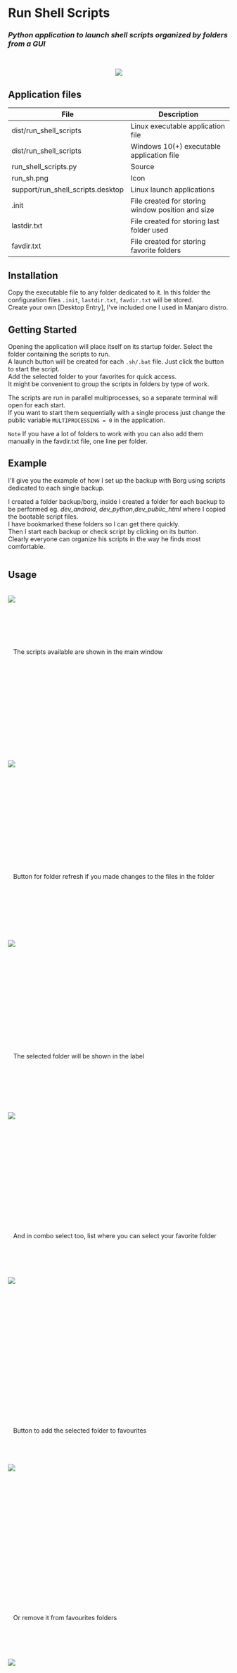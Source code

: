 
<picture>
<img alt="" src="https://www.devuty.altervista.org/gh/run_shell_scripts/run_sh_logo.png" align="left">
</picture>

# Run Shell Scripts

### _Python application to launch shell scripts organized by folders from a GUI_
<br>
<p align="center" width="100%">
<img src="https://www.devuty.altervista.org/gh/run_shell_scripts/run_sh.png">
<br>
</p>


## Application files
| File | Description |
| --- | --- |
| dist/run_shell_scripts                | Linux executable application file  |
| dist/run_shell_scripts                | Windows 10(+) executable application file  |
| run_shell_scripts.py                  | Source |
| run_sh.png                            | Icon |
| support/run_shell_scripts.desktop     | Linux launch applications |
| .init                                 | File created for storing window position and size |
| lastdir.txt                           | File created for storing last folder used |
| favdir.txt                            | File created for storing favorite folders |

## Installation
Copy the executable file to any folder dedicated to it. In this folder the configuration files `.init`, `lastdir.txt`, `favdir.txt` will be stored.<br>
Create your own [Desktop Entry], I've included one I used in Manjaro distro.


## Getting Started
Opening the application will place itself on its startup folder.
Select the folder containing the scripts to run.<br>
A launch button will be created for each `.sh/.bat` file.
Just click the button to start the script.<br>
Add the selected folder to your favorites for quick access.<br>
It might be convenient to group the scripts in folders by type of work.

The scripts are run in parallel multiprocesses, so a separate terminal will open for each start.<br>
If you want to start them sequentially with a single process just change the public variable `MULTIPROCESSING = 0` in the application.

`Note`
If you have a lot of folders to work with you can also add them manually in the favdir.txt file, one line per folder.

## Example
I'll give you the example of how I set up the backup with Borg using scripts dedicated to each single backup.

I created a folder backup/borg, inside I created a folder for each backup to be performed eg. _dev_android_, _dev_python_,_dev_public_html_ where I copied the bootable script files.<br>
I have bookmarked these folders so I can get there quickly.<br>
Then I start each backup or check script by clicking on its button.<br>
Clearly everyone can organize his scripts in the way he finds most comfortable.
<br>

```bash

```
## Usage
<br>

<img align="left" src="https://www.devuty.altervista.org/gh/run_shell_scripts/app_run_sh_buttons.png">
<br><br><br><br><br><br><br>
&nbsp;&nbsp;&nbsp;The scripts available are shown in the main window
<br><br><br><br><br><br><br><br><br><br><br><br><br><br><br>

<img align="left" src="https://www.devuty.altervista.org/gh/run_shell_scripts/app_run_sh_refresh.png">
<br><br><br><br><br><br><br><br><br><br><br><br><br><br><br>
&nbsp;&nbsp;&nbsp;Button for folder refresh if you made changes to the files in the folder
<br><br><br><br><br><br><br><br><br>

<img align="left" src="https://www.devuty.altervista.org/gh/run_shell_scripts/app_run_sh_workon.png">
<br><br><br><br><br><br><br><br><br><br><br><br><br><br><br>
&nbsp;&nbsp;&nbsp;The selected folder will be shown in the label
<br><br><br><br><br><br><br><br>

<img align="left" src="https://www.devuty.altervista.org/gh/run_shell_scripts/app_run_sh_combo.png">
<br><br><br><br><br><br><br><br><br><br><br><br><br><br><br><br>
&nbsp;&nbsp;&nbsp;And in combo select too, list where you can select your favorite folder
<br><br><br><br><br><br>

<img align="left" src="https://www.devuty.altervista.org/gh/run_shell_scripts/app_run_sh_addfav.png">
<br><br><br><br><br><br><br><br><br><br><br><br><br><br><br><br><br><br><br><br>
&nbsp;&nbsp;&nbsp;Button to add the selected folder to favourites
<br><br><br><br><br>

<img align="left" src="https://www.devuty.altervista.org/gh/run_shell_scripts/app_run_sh_delfav.png">
<br><br><br><br><br><br><br><br><br><br><br><br><br><br><br><br><br><br><br><br>
&nbsp;&nbsp;&nbsp;Or remove it from favourites folders
<br><br><br><br><br><br>

<img align="left" src="https://www.devuty.altervista.org/gh/run_shell_scripts/app_run_sh_select.png">
<br><br><br><br><br><br><br><br><br><br><br><br><br><br><br><br><br><br><br><br>
&nbsp;&nbsp;&nbsp;Select new folder to work on.
<br><br><br><br>

<br><br>
A short video on how to use it<br><br>
[<img align="center" alt="Video link" src="https://www.devuty.altervista.org/gh/run_shell_scripts/video_cover.png"/>](https://www.youtube.com/watch?v=40zeYaM6HYg)


